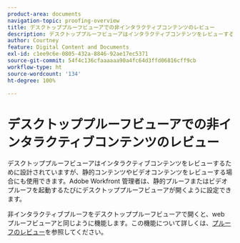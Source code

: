 ```yaml
---
product-area: documents
navigation-topic: proofing-overview
title: デスクトッププルーフビューアでの非インタラクティブコンテンツのレビュー
description: デスクトッププルーフビューアはインタラクティブコンテンツをレビューするために設計されていますが、静的コンテンツやビデオコンテンツをレビューする場合にも使用できます。Adobe Workfront 管理者は、静的プルーフまたはビデオプルーフを起動するたびにデスクトッププルーフビューアが開くように設定できます。
author: Courtney
feature: Digital Content and Documents
exl-id: c1ee9c6e-0805-432a-8846-92ae17ec5371
source-git-commit: 54f4c136cfaaaaaa90a4fc64d3ffd06816cff9cb
workflow-type: ht
source-wordcount: '134'
ht-degree: 100%

---
```


# デスクトッププルーフビューアでの非インタラクティブコンテンツのレビュー

デスクトッププルーフビューアはインタラクティブコンテンツをレビューするために設計されていますが、静的コンテンツやビデオコンテンツをレビューする場合にも使用できます。Adobe Workfront 管理者は、静的プルーフまたはビデオプルーフを起動するたびにデスクトッププルーフビューアが開くように設定できます。

非インタラクティブプルーフをデスクトッププルーフビューアで開くと、web プルーフビューアと同じように機能します。この機能について詳しくは、[プルーフのレビュー](../../../review-and-approve-work/proofing/reviewing-proofs-within-workfront/review-a-proof/review-a-proof.md)を参照してください。
